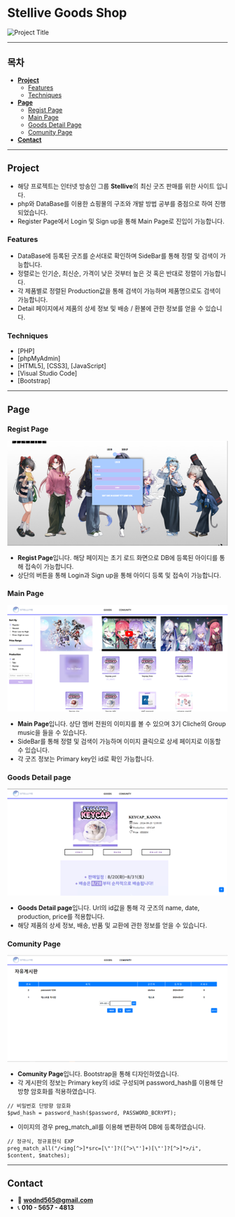 # **Stellive Goods Shop**
<!--프로젝트 메인 이미지-->
![Project Title](readme_img/members.png)

<hr>

<!--목차-->
## 목차
- [**Project**](#project)
    - [Features](#features)
    - [Techniques](#techniques)
- [**Page**](#page)
    - [Regist Page](#regist-page)
    - [Main Page](#main-page)
    - [Goods Detail Page](#goods-detail-page)
    - [Comunity Page](#comunity-page)
- [**Contact**](#contact)

<hr>

<!--프로젝트 설명-->
## **Project**
- 해당 프로젝트는 인터넷 방송인 그룹 **Stellive**의 최신 굿즈 판매를 위한 사이트 입니다.
- php와 DataBase를 이용한 쇼핑몰의 구조와 개발 방법 공부를 중점으로 하여 진행되었습니다.
- Register Page에서 Login 및 Sign up을 통해 Main Page로 진입이 가능합니다.

### **Features**
- DataBase에 등록된 굿즈를 순서대로 확인하며 SideBar를 통해 정렬 및 검색이 가능합니다.
- 정렬로는 인기순, 최신순, 가격이 낮은 것부터 높은 것 혹은 반대로 정렬이 가능합니다.
- 각 제품별로 정렬된 Production값을 통해 검색이 가능하며 제품명으로도 검색이 가능합니다.
- Detail 페이지에서 제품의 상세 정보 및 배송 / 환불에 관한 정보를 얻을 수 있습니다.

### **Techniques**
- [PHP]
- [phpMyAdmin]
- [HTML5], [CSS3], [JavaScript]
- [Visual Studio Code]
- [Bootstrap]

<hr>

<!--각 페이지 설명-->
## **Page**

### **Regist Page**
![Regist Page](readme_img/goodsShop_register.png)
- **Regist Page**입니다. 해당 페이지는 초기 로드 화면으로 DB에 등록된 아이디를 통해 접속이 가능합니다.
- 상단의 버튼을 통해 Login과 Sign up을 통해 아이디 등록 및 접속이 가능합니다.

### **Main Page**
![Main Page](readme_img/goodsShop_main.png)
- **Main Page**입니다. 상단 멤버 전원의 이미지를 볼 수 있으며 3기 Cliche의 Group music을 들을 수 있습니다.
- SideBar를 통해 정렬 및 검색이 가능하며 이미지 클릭으로 상세 페이지로 이동할 수 있습니다.
- 각 굿즈 정보는 Primary key인 id로 확인 가능합니다.

### **Goods Detail page**
![Goods Detail Page](readme_img/goodsShop_detail.png)
- **Goods Detail page**입니다. Url의 id값을 통해 각 굿즈의 name, date, production, price를 적용합니다.
- 해당 제품의 상세 정보, 배송, 반품 및 교환에 관한 정보를 얻을 수 있습니다.

### **Comunity Page**
![Comunity Page](readme_img/goodsShop_comunity.png)
-  **Comunity Page**입니다. Bootstrap을 통해 디자인하였습니다.
- 각 게시판의 정보는 Primary key의 id로 구성되며 password_hash를 이용해 단방향 암호화를 적용하였습니다.
```
// 비밀번호 단방향 암호화
$pwd_hash = password_hash($password, PASSWORD_BCRYPT);
```
- 이미지의 경우 preg_match_all를 이용해 변환하여 DB에 등록하였습니다.
```
// 정규식, 정규표현식 EXP
preg_match_all("/<img[^>]*src=[\"']?([^>\"']+)[\"']?[^>]*>/i", $content, $matches);
```
<hr>

<!--접근-->
## **Contact**
- 📧  **wodnd565@gmail.com**
- 📞  **010 - 5657 - 4813**
